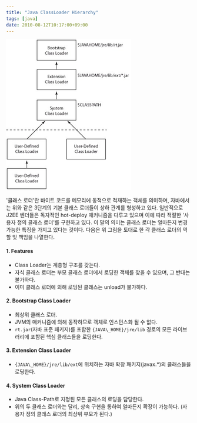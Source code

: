 ```yaml
---
title: "Java ClassLoader Hierarchy"
tags: [java]
date: 2010-08-12T10:17:00+09:00
---
```


![Java Class Loader](/assets/image/java-class-loader.jpg)

'클래스 로더'란 바이트 코드를 메모리에 동적으로 적재하는 객체를 의미하며, 자바에서는 위와 같은 3단계의 기본 클래스 로더들이 상하 관계를 형성하고 있다. 일반적으로 J2EE 벤더들은 독자적인 hot-deploy 매커니즘을 다루고 있으며 이에 따라 적절한 '사용자 정의 클래스 로더'를 구현하고 있다. 이 말의 의미는 클래스 로더는 얼마든지 변경 가능한 특징을 가지고 있다는 것이다. 다음은 위 그림을 토대로 한 각 클래스 로더의 역할 및 책임을 나열한다.

#### **1. Features**

- Class Loader는 계층형 구조를 갖는다.
- 자식 클래스 로더는 부모 클래스 로더에서 로딩한 객체를 찾을 수 있으며, 그 반대는 불가하다.
- 이미 클래스 로더에 의해 로딩된 클래스는 unload가 불가하다.

  

#### **2. Bootstrap Class Loader**

- 최상위 클래스 로더.
- JVM의 매커니즘에 의해 동작하므로 객체로 인스턴스화 될 수 없다.
- `rt.jar`(자바 표준 패키지)를 포함한 `{JAVA\_HOME}/jre/lib` 경로의 모든 라이브러리에 포함된 핵심 클래스들을 로딩한다.

  

#### **3. Extension Class Loader**

- `{JAVA\_HOME}/jre/lib/ext`에 위치하는 자바 확장 패키지(javax.\*)의 클래스들을 로딩한다.

  

#### **4. System Class Loader**

- Java Class-Path로 지정된 모든 클래스의 로딩을 담당한다.
- 위의 두 클래스 로더와는 달리, 상속 구현을 통하여 얼마든지 확장이 가능하다. (사용자 정의 클래스 로더의 최상위 부모가 된다.)

